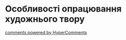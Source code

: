 <div id="hypercomments_widget" class="js-hypercomments-widget invisible"></div>

# Особливості опрацювання художнього твору

<div class="js-hypercomments-container">
    <a href="http://hypercomments.com" class="hc-link" title="comments widget">comments powered by HyperComments</a>
</div>